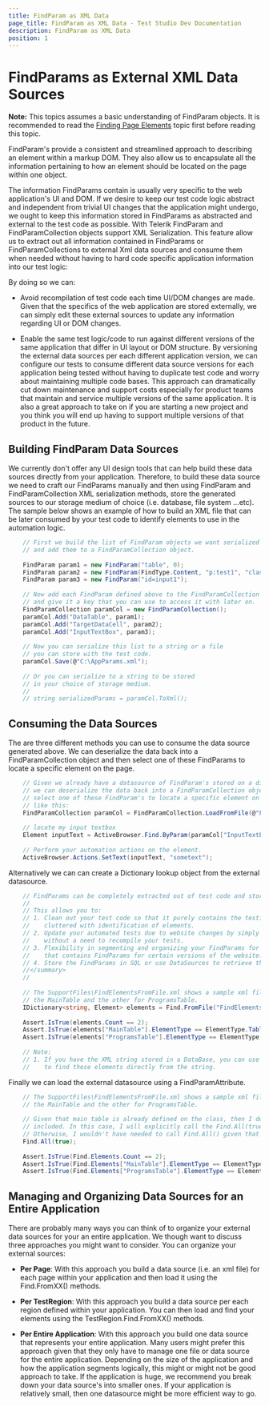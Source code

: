 ```yaml
---
title: FindParam as XML Data
page_title: FindParam as XML Data - Test Studio Dev Documentation
description: FindParam as XML Data
position: 1
---
```

# FindParams as External XML Data Sources

**Note:** This topics assumes a basic understanding of FindParam objects. It is recommended to read the <a href="/code-in-test/element-identification/finding-page-elements" target="_blank">Finding Page Elements</a> topic first before reading this topic.
 
FindParam's provide a consistent and streamlined approach to describing an element within a markup DOM. They also allow us to encapsulate all the information pertaining to how an element should be located on the page within one object.
 
The information FindParams contain is usually very specific to the web application's UI and DOM. If we desire to keep our test code logic abstract and independent from trivial UI changes that the application might undergo, we ought to keep this information stored in FindParams as abstracted and external to the test code as possible. With Telerik FindParam and FindParamCollection objects support XML Serialization. This feature allow us to extract out all information contained in FindParams or FindParamCollections to external Xml data sources and consume them when needed without having to hard code specific application information into our test logic:
 
By doing so we can:

* Avoid recompilation of test code each time UI/DOM changes are made. Given that the specifics of the web application are stored externally, we can simply edit these external sources to update any information regarding UI or DOM changes.

* Enable the same test logic/code to run against different versions of the same application that differ in UI layout or DOM structure. By versioning the external data sources per each different application version, we can configure our tests to consume different data source versions for each application being tested without having to duplicate test code and worry about maintaining multiple code bases. This approach can dramatically cut down maintenance and support costs especially for product teams that maintain and service multiple versions of the same application. It is also a great approach to take on if you are starting a new project and you think you will end up having to support multiple versions of that product in the future.
 
## Building FindParam Data Sources

We currently don't offer any UI design tools that can help build these data sources directly from your application. Therefore, to build these data source we need to craft our FindParams manually and then using FindParam and FindParamCollection XML serialization methods, store the generated sources to our storage medium of choice (i.e. database, file system ...etc).
The sample below shows an example of how to build an XML file that can be later consumed by your test code to identify elements to use in the automation logic.

````C#        
    // First we build the list of FindParam objects we want serialized
    // and add them to a FindParamCollection object.
    
    FindParam param1 = new FindParam("table", 0);
    FindParam param2 = new FindParam(FindType.Content, "p:test1", "class=mystyle");
    FindParam param3 = new FindParam("id=input1");
    
    // Now add each FindParam defined above to the FindParamCollection
    // and give it a key that you can use to access it with later on.
    FindParamCollection paramCol = new FindParamCollection();
    paramCol.Add("DataTable", param1);
    paramCol.Add("TargetDataCell", param2);
    paramCol.Add("InputTextBox", param3);
    
    // Now you can serialize this list to a string or a file 
    // you can store with the test code.
    paramCol.Save(@"C:\AppParams.xml");
    
    // Or you can serialize to a string to be stored
    // in your choice of storage medium.
    //
    // string serializedParams = paramCol.ToXml();
````

## Consuming the Data Sources

The are three different methods you can use to consume the data source generated above. We can deserialize the data back into a FindParamCollection object and then select one of these FindParams to locate a specific element on the page.

````C#    
    // Given we already have a datasource of FindParam's stored on a different medium,
    // we can deserialize the data back into a FindParamCollection object and then
    // select one of these FindParam's to locate a specific element on the page
    // like this:
    FindParamCollection paramCol = FindParamCollection.LoadFromFile(@"FindElementsFromFile.xml");
    
    // locate my input textbox
    Element inputText = ActiveBrowser.Find.ByParam(paramCol["InputTextBox"]);
    
    // Perform your automation actions on the element.
    ActiveBrowser.Actions.SetText(inputText, "sometext");
````

Alternatively we can can create a Dictionary lookup object from the external datasource.

````C#  
    // FindParams can be completely extracted out of test code and stored in an external xml file. 
    // 
    // This allows you to:
    // 1. Clean out your test code so that it purely contains the testing logic without it being
    //    cluttered with identification of elements.
    // 2. Update your automated tests due to website changes by simply updating the xml file 
    //    without a need to recompile your tests.
    // 3. Flexibility in segmenting and organizing your FindParams for your project. (i.e. an XML file
    //    that contains FindParams for certain versions of the website. Or XML file for each page of your site...etc)
    // 4. Store the FindParams in SQL or use DataSources to retrieve these files.
    //</summary>
    //
    
    // The SupportFiles\FindElementsFromFile.xml shows a sample xml file with two FindParams defined; one for
    // the MainTable and the other for ProgramsTable.
    IDictionary<string, Element> elements = Find.FromFile("FindElementsFromFile.xml");
    
    Assert.IsTrue(elements.Count == 2);
    Assert.IsTrue(elements["MainTable"].ElementType == ElementType.Table);
    Assert.IsTrue(elements["ProgramsTable"].ElementType == ElementType.Table);
    
    // Note:
    // 1. If you have the XML string stored in a DataBase, you can use the Find.FromXml() 
    //    to find these elements directly from the string.
````

Finally we can load the external datasource using a FindParamAttribute.

````C#    
    // The SupportFiles\FindElementsFromFile.xml shows a sample xml file with two FindParams defined; one for
    // the MainTable and the other for ProgramsTable.
    
    // Given that main table is already defined on the class, then I don't want the class FindParam attributes
    // included. In this case, I will explicitly call the Find.All(true). 
    // Otherwise, I wouldn't have needed to call Find.All() given that the Find.Elements["xx"] would make the call for me.
    Find.All(true);
    
    Assert.IsTrue(Find.Elements.Count == 2);
    Assert.IsTrue(Find.Elements["MainTable"].ElementType == ElementType.Table);
    Assert.IsTrue(Find.Elements["ProgramsTable"].ElementType == ElementType.Table);
````

## Managing and Organizing Data Sources for an Entire Application

There are probably many ways you can think of to organize your external data sources for your an entire application. We though want to discuss three approaches you might want to consider. You can organize your external sources:

* **Per Page**: With this approach you build a data source (i.e. an xml file) for each page within your application and then load it using the Find.FromXX() methods.

* **Per TestRegion**: With this approach you build a data source per each region defined within your application. You can then load and find your elements using the TestRegion.Find.FromXX() methods.

* **Per Entire Application**: With this approach you build one data source that represents your entire application. Many users might prefer this approach given that they only have to manage one file or data source for the entire application. Depending on the size of the application and how the application segments logically, this might or might not be good approach to take. If the application is huge, we recommend you break down your data source's into smaller ones. If your application is relatively small, then one datasource might be more efficient way to go.